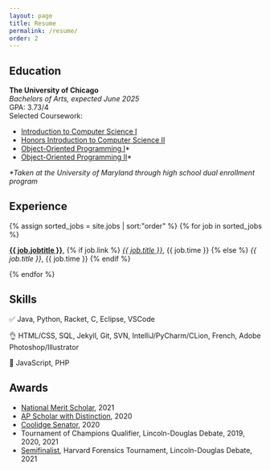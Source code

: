 ```yaml
---
layout: page
title: Resume
permalink: /resume/
order: 2
---
```

<h2>Education</h2>
<b>The University of Chicago</b>
<br>
<i>Bachelors of Arts, expected June 2025</i>
<br>
GPA: 3.73/4
<br>
Selected Coursework: 
<ul>
	<li> <a href="https://people.cs.uchicago.edu/~timng/151/a21/"> Introduction to Computer Science I </a> </li>
	<li> <a href="http://collegecatalog.uchicago.edu/thecollege/computerscience/#courseinventory"> Honors Introduction to Computer Science II </a> </li>
	<li> <a href="https://www.cs.umd.edu/class/fall2020/cmsc131-010X-030X/"> Object-Oriented Programming I</a>*</li>
	<li> <a href="https://www.cs.umd.edu/class/spring2021/cmsc132-01XX/"> Object-Oriented Programming II</a>*</li>
</ul>
<i>*Taken at the University of Maryland through high school dual enrollment program</i>

<h2>Experience</h2>
{% assign sorted_jobs = site.jobs | sort:"order" %}
{% for job in sorted_jobs %}
  <p><a href="{{ job.url }}"><b>{{ job.jobtitle }}</b></a>,
  {% if job.link %}
  	<a href="{{ job.link }}"><i>{{ job.title }}</i></a>, {{ job.time }}
  {% else %}
  <i>{{ job.title }}</i>, {{ job.time }}
  {% endif %}
  </p>
{% endfor %}
<h2>Skills</h2>
<p>&#9989; Java, Python, Racket, C, Eclipse, VSCode</p>
<p>&#128076; HTML/CSS, SQL, Jekyll, Git, SVN, IntelliJ/PyCharm/CLion, French, Adobe Photoshop/Illustrator</p>
<p>&#129295; JavaScript, PHP</p>
<h2>Awards</h2>
<ul>
	<li><a href="https://www.nationalmerit.org/s/1758/interior.aspx?sid=1758&gid=2&pgid=424">National Merit Scholar</a>, 2021</li>
	<li><a href="https://apstudents.collegeboard.org/awards-recognitions/ap-scholar-award">AP Scholar with Distinction</a>, 2020</li>
	<li><a href="https://coolidgescholars.org/senators/">Coolidge Senator</a>, 2020</li>
	<li>Tournament of Champions Qualifier, Lincoln-Douglas Debate, 2019, 2020, 2021</li>
	<li> <a href="https://www.tabroom.com/index/tourn/postings/entry_record.mhtml?tourn_id=16776&entry_id=3272280">Semifinalist</a>, Harvard Forensics Tournament, Lincoln-Douglas Debate, 2021</li>
</ul>

